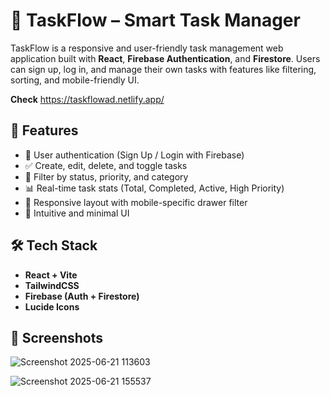 # 📝 TaskFlow – Smart Task Manager

TaskFlow is a responsive and user-friendly task management web application built with **React**, **Firebase Authentication**, and **Firestore**. Users can sign up, log in, and manage their own tasks with features like filtering, sorting, and mobile-friendly UI.

**Check** https://taskflowad.netlify.app/


## 🚀 Features

- 🔐 User authentication (Sign Up / Login with Firebase)
- ✅ Create, edit, delete, and toggle tasks
- 🎯 Filter by status, priority, and category
- 📊 Real-time task stats (Total, Completed, Active, High Priority)
- 📱 Responsive layout with mobile-specific drawer filter
- 🧠 Intuitive and minimal UI

## 🛠️ Tech Stack

- **React + Vite**
- **TailwindCSS**
- **Firebase (Auth + Firestore)**
- **Lucide Icons**


## 📸 Screenshots
![Screenshot 2025-06-21 113603](https://github.com/user-attachments/assets/19aac76e-a297-4c24-af5b-481c812b82f5)

![Screenshot 2025-06-21 155537](https://github.com/user-attachments/assets/e635639f-2a9e-4039-b92e-0cee4fa8dbdf)




